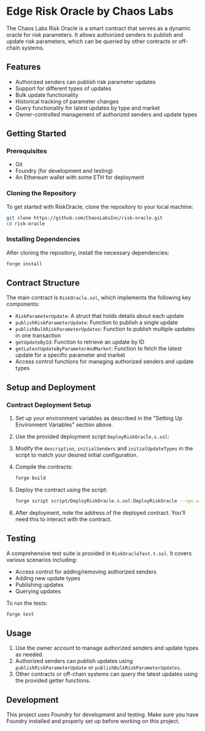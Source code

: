 # Edge Risk Oracle by Chaos Labs

The Chaos Labs Risk Oracle is a smart contract that serves as a dynamic oracle for risk parameters. It allows authorized senders to publish and update risk parameters, which can be queried by other contracts or off-chain systems.

## Features

- Authorized senders can publish risk parameter updates
- Support for different types of updates
- Bulk update functionality
- Historical tracking of parameter changes
- Query functionality for latest updates by type and market
- Owner-controlled management of authorized senders and update types

## Getting Started

### Prerequisites

- Git
- Foundry (for development and testing)
- An Ethereum wallet with some ETH for deployment

### Cloning the Repository

To get started with RiskOracle, clone the repository to your local machine:

```bash
git clone https://github.com/ChaosLabsInc/risk-oracle.git
cd risk-oracle
```

### Installing Dependencies

After cloning the repository, install the necessary dependencies:

```bash
forge install
```

## Contract Structure

The main contract is `RiskOracle.sol`, which implements the following key components:

- `RiskParameterUpdate`: A struct that holds details about each update
- `publishRiskParameterUpdate`: Function to publish a single update
- `publishBulkRiskParameterUpdates`: Function to publish multiple updates in one transaction
- `getUpdateById`: Function to retrieve an update by ID
- `getLatestUpdateByParameterAndMarket`: Function to fetch the latest update for a specific parameter and market
- Access control functions for managing authorized senders and update types

## Setup and Deployment

### Contract Deployment Setup

1. Set up your environment variables as described in the "Setting Up Environment Variables" section above.

2. Use the provided deployment script `DeployRiskOracle.s.sol`:

3. Modify the `description`, `initialSenders` and `initialUpdateTypes` in the script to match your desired initial configuration.

4. Compile the contracts:

   ```bash
   forge build
   ```

5. Deploy the contract using the script:

   ```bash
   forge script script/DeployRiskOracle.s.sol:DeployRiskOracle --rpc-url $RPC_URL --broadcast
   ```

6. After deployment, note the address of the deployed contract. You'll need this to interact with the contract.

## Testing

A comprehensive test suite is provided in `RiskOracleTest.t.sol`. It covers various scenarios including:

- Access control for adding/removing authorized senders
- Adding new update types
- Publishing updates
- Querying updates

To run the tests:

```bash
forge test
```

## Usage

1. Use the owner account to manage authorized senders and update types as needed.
2. Authorized senders can publish updates using `publishRiskParameterUpdate` or `publishBulkRiskParameterUpdates`.
3. Other contracts or off-chain systems can query the latest updates using the provided getter functions.

## Development

This project uses Foundry for development and testing. Make sure you have Foundry installed and properly set up before working on this project.
